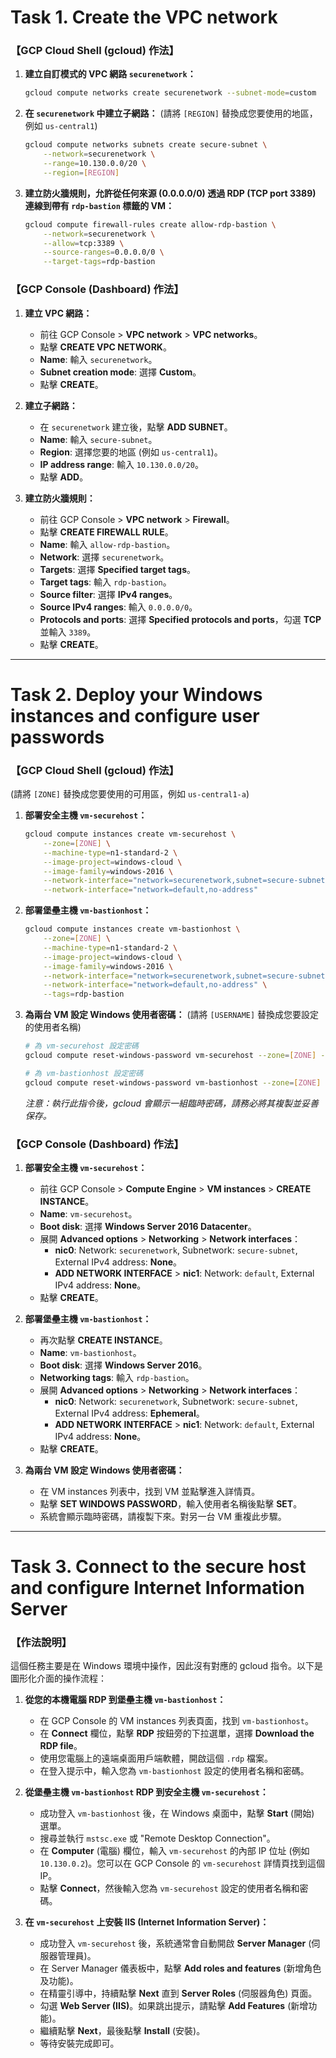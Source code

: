 # Task 1. Create the VPC network

### 【GCP Cloud Shell (gcloud) 作法】

1.  **建立自訂模式的 VPC 網路 `securenetwork`：**
    ```bash
    gcloud compute networks create securenetwork --subnet-mode=custom
    ```

2.  **在 `securenetwork` 中建立子網路：**
    (請將 `[REGION]` 替換成您要使用的地區，例如 `us-central1`)
    ```bash
    gcloud compute networks subnets create secure-subnet \
        --network=securenetwork \
        --range=10.130.0.0/20 \
        --region=[REGION]
    ```

3.  **建立防火牆規則，允許從任何來源 (0.0.0.0/0) 透過 RDP (TCP port 3389) 連線到帶有 `rdp-bastion` 標籤的 VM：**
    ```bash
    gcloud compute firewall-rules create allow-rdp-bastion \
        --network=securenetwork \
        --allow=tcp:3389 \
        --source-ranges=0.0.0.0/0 \
        --target-tags=rdp-bastion
    ```

### 【GCP Console (Dashboard) 作法】

1.  **建立 VPC 網路：**
    *   前往 GCP Console > **VPC network** > **VPC networks**。
    *   點擊 **CREATE VPC NETWORK**。
    *   **Name**: 輸入 `securenetwork`。
    *   **Subnet creation mode**: 選擇 **Custom**。
    *   點擊 **CREATE**。

2.  **建立子網路：**
    *   在 `securenetwork` 建立後，點擊 **ADD SUBNET**。
    *   **Name**: 輸入 `secure-subnet`。
    *   **Region**: 選擇您要的地區 (例如 `us-central1`)。
    *   **IP address range**: 輸入 `10.130.0.0/20`。
    *   點擊 **ADD**。

3.  **建立防火牆規則：**
    *   前往 GCP Console > **VPC network** > **Firewall**。
    *   點擊 **CREATE FIREWALL RULE**。
    *   **Name**: 輸入 `allow-rdp-bastion`。
    *   **Network**: 選擇 `securenetwork`。
    *   **Targets**: 選擇 **Specified target tags**。
    *   **Target tags**: 輸入 `rdp-bastion`。
    *   **Source filter**: 選擇 **IPv4 ranges**。
    *   **Source IPv4 ranges**: 輸入 `0.0.0.0/0`。
    *   **Protocols and ports**: 選擇 **Specified protocols and ports**，勾選 **TCP** 並輸入 `3389`。
    *   點擊 **CREATE**。

---
# Task 2. Deploy your Windows instances and configure user passwords

### 【GCP Cloud Shell (gcloud) 作法】

(請將 `[ZONE]` 替換成您要使用的可用區，例如 `us-central1-a`)

1.  **部署安全主機 `vm-securehost`：**
    ```bash
    gcloud compute instances create vm-securehost \
        --zone=[ZONE] \
        --machine-type=n1-standard-2 \
        --image-project=windows-cloud \
        --image-family=windows-2016 \
        --network-interface="network=securenetwork,subnet=secure-subnet,no-address" \
        --network-interface="network=default,no-address"
    ```

2.  **部署堡壘主機 `vm-bastionhost`：**
    ```bash
    gcloud compute instances create vm-bastionhost \
        --zone=[ZONE] \
        --machine-type=n1-standard-2 \
        --image-project=windows-cloud \
        --image-family=windows-2016 \
        --network-interface="network=securenetwork,subnet=secure-subnet" \
        --network-interface="network=default,no-address" \
        --tags=rdp-bastion
    ```

3.  **為兩台 VM 設定 Windows 使用者密碼：**
    (請將 `[USERNAME]` 替換成您要設定的使用者名稱)
    ```bash
    # 為 vm-securehost 設定密碼
    gcloud compute reset-windows-password vm-securehost --zone=[ZONE] --user=[USERNAME]

    # 為 vm-bastionhost 設定密碼
    gcloud compute reset-windows-password vm-bastionhost --zone=[ZONE] --user=[USERNAME]
    ```
    *注意：執行此指令後，gcloud 會顯示一組臨時密碼，請務必將其複製並妥善保存。*

### 【GCP Console (Dashboard) 作法】

1.  **部署安全主機 `vm-securehost`：**
    *   前往 GCP Console > **Compute Engine** > **VM instances** > **CREATE INSTANCE**。
    *   **Name**: `vm-securehost`。
    *   **Boot disk**: 選擇 **Windows Server 2016 Datacenter**。
    *   展開 **Advanced options** > **Networking** > **Network interfaces**：
        *   **nic0**: Network: `securenetwork`, Subnetwork: `secure-subnet`, External IPv4 address: **None**。
        *   **ADD NETWORK INTERFACE** > **nic1**: Network: `default`, External IPv4 address: **None**。
    *   點擊 **CREATE**。

2.  **部署堡壘主機 `vm-bastionhost`：**
    *   再次點擊 **CREATE INSTANCE**。
    *   **Name**: `vm-bastionhost`。
    *   **Boot disk**: 選擇 **Windows Server 2016**。
    *   **Networking tags**: 輸入 `rdp-bastion`。
    *   展開 **Advanced options** > **Networking** > **Network interfaces**：
        *   **nic0**: Network: `securenetwork`, Subnetwork: `secure-subnet`, External IPv4 address: **Ephemeral**。
        *   **ADD NETWORK INTERFACE** > **nic1**: Network: `default`, External IPv4 address: **None**。
    *   點擊 **CREATE**。

3.  **為兩台 VM 設定 Windows 使用者密碼：**
    *   在 VM instances 列表中，找到 VM 並點擊進入詳情頁。
    *   點擊 **SET WINDOWS PASSWORD**，輸入使用者名稱後點擊 **SET**。
    *   系統會顯示臨時密碼，請複製下來。對另一台 VM 重複此步驟。

---
# Task 3. Connect to the secure host and configure Internet Information Server

### 【作法說明】

這個任務主要是在 Windows 環境中操作，因此沒有對應的 gcloud 指令。以下是圖形化介面的操作流程：

1.  **從您的本機電腦 RDP 到堡壘主機 `vm-bastionhost`：**
    *   在 GCP Console 的 VM instances 列表頁面，找到 `vm-bastionhost`。
    *   在 **Connect** 欄位，點擊 **RDP** 按鈕旁的下拉選單，選擇 **Download the RDP file**。
    *   使用您電腦上的遠端桌面用戶端軟體，開啟這個 `.rdp` 檔案。
    *   在登入提示中，輸入您為 `vm-bastionhost` 設定的使用者名稱和密碼。

2.  **從堡壘主機 `vm-bastionhost` RDP 到安全主機 `vm-securehost`：**
    *   成功登入 `vm-bastionhost` 後，在 Windows 桌面中，點擊 **Start** (開始) 選單。
    *   搜尋並執行 `mstsc.exe` 或 "Remote Desktop Connection"。
    *   在 **Computer** (電腦) 欄位，輸入 `vm-securehost` 的內部 IP 位址 (例如 `10.130.0.2`)。您可以在 GCP Console 的 `vm-securehost` 詳情頁找到這個 IP。
    *   點擊 **Connect**，然後輸入您為 `vm-securehost` 設定的使用者名稱和密碼。

3.  **在 `vm-securehost` 上安裝 IIS (Internet Information Server)：**
    *   成功登入 `vm-securehost` 後，系統通常會自動開啟 **Server Manager** (伺服器管理員)。
    *   在 Server Manager 儀表板中，點擊 **Add roles and features** (新增角色及功能)。
    *   在精靈引導中，持續點擊 **Next** 直到 **Server Roles** (伺服器角色) 頁面。
    *   勾選 **Web Server (IIS)**。如果跳出提示，請點擊 **Add Features** (新增功能)。
    *   繼續點擊 **Next**，最後點擊 **Install** (安裝)。
    *   等待安裝完成即可。